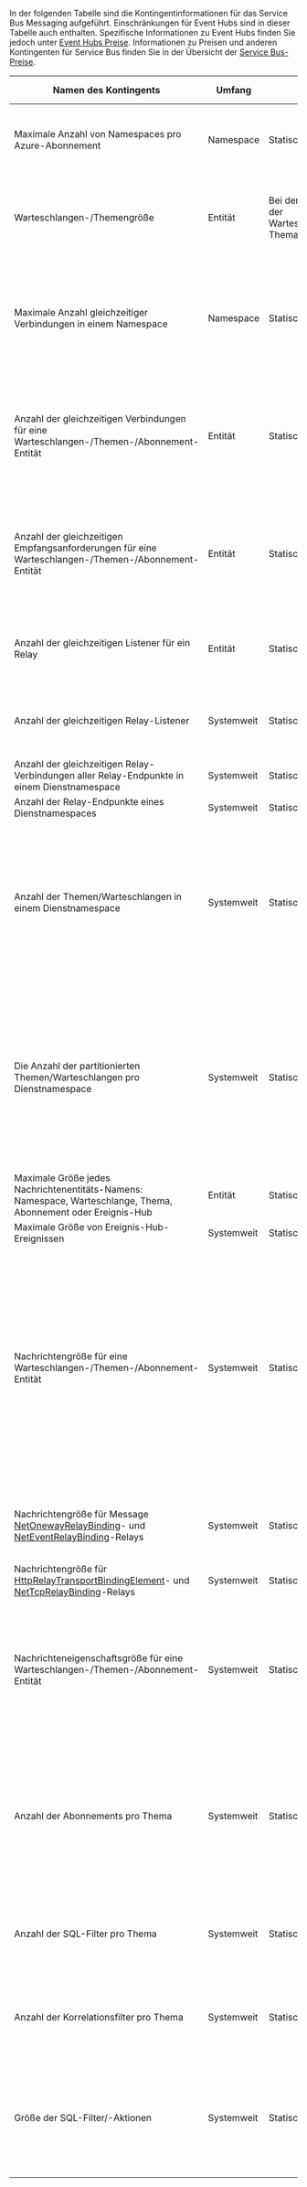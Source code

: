 In der folgenden Tabelle sind die Kontingentinformationen für das Service Bus Messaging aufgeführt. Einschränkungen für Event Hubs sind in dieser Tabelle auch enthalten. Spezifische Informationen zu Event Hubs finden Sie jedoch unter [Event Hubs Preise](http://azure.microsoft.com/pricing/details/event-hubs/). Informationen zu Preisen und anderen Kontingenten für Service Bus finden Sie in der Übersicht der [Service Bus-Preise](http://azure.microsoft.com/pricing/details/service-bus/).

|Namen des Kontingents|Umfang|Typ|Verhalten beim Überschreiten|Wert|
|---|---|---|---|---|
| Maximale Anzahl von Namespaces pro Azure-Abonnement|Namespace|Statisch|Nachfolgende Anforderungen für zusätzliche Namespaces werden vom Azure-Verwaltungsportal abgelehnt.|100|
|Warteschlangen-/Themengröße|Entität|Bei der Erstellung der Warteschlange/des Themas definiert.|Eingehende Nachrichten werden abgelehnt und vom aufrufenden Code wird eine Ausnahme empfangen.|1,2,3,4 oder 5 GB.<br /><br />Wenn die [Partitionierung](https://msdn.microsoft.com/library/dn520246.aspx) aktiviert ist, beträgt die maximale Warteschlangen-/Themengröße 80 GB.|
|Maximale Anzahl gleichzeitiger Verbindungen in einem Namespace|Namespace|Statisch|Nachfolgende Anforderungen für zusätzliche Verbindungen werden abgelehnt, und vom aufrufenden Code wird eine Ausnahme empfangen. REST-Vorgänge werden nicht zu den gleichzeitigen TCP-Verbindungen hinzugezählt.|NetMessaging: 1.000<br /><br />AMQP: 5.000|
|Anzahl der gleichzeitigen Verbindungen für eine Warteschlangen-/Themen-/Abonnement-Entität|Entität|Statisch|Nachfolgende Anforderungen für zusätzliche Verbindungen werden abgelehnt, und vom aufrufenden Code wird eine Ausnahme empfangen. REST-Vorgänge werden nicht zu den gleichzeitigen TCP-Verbindungen hinzugezählt.|Eingeschränkt durch den Grenzwert der gleichzeitigen Verbindungen pro Namespace.|
|Anzahl der gleichzeitigen Empfangsanforderungen für eine Warteschlangen-/Themen-/Abonnement-Entität|Entität|Statisch|Nachfolgende Empfangsanforderungen werden abgelehnt, und vom aufrufenden Code wird eine Ausnahme empfangen. Dieses Kontingent gilt für alle gleichzeitigen Empfangsvorgänge über alle Abonnements eines Themas hinweg.|5.000|
|Anzahl der gleichzeitigen Listener für ein Relay|Entität|Statisch|Nachfolgende Anforderungen für zusätzliche Verbindungen werden abgelehnt, und vom aufrufenden Code wird eine Ausnahme empfangen.|25|
|Anzahl der gleichzeitigen Relay-Listener|Systemweit|Statisch|Nachfolgende Anforderungen für zusätzliche Verbindungen werden abgelehnt, und vom aufrufenden Code wird eine Ausnahme empfangen.|2\.000|
|Anzahl der gleichzeitigen Relay-Verbindungen aller Relay-Endpunkte in einem Dienstnamespace|Systemweit|Statisch|-|5.000|
|Anzahl der Relay-Endpunkte eines Dienstnamespaces|Systemweit|Statisch|-|10.000|
|Anzahl der Themen/Warteschlangen in einem Dienstnamespace|Systemweit|Statisch|Nachfolgende Anforderungen für die Erstellung eines neuen Themas oder einer neuen Warteschlange im Dienstnamespace werden abgelehnt. Daher wird bei der Konfiguration über das Verwaltungsportal eine Fehlermeldung generiert. Bei einem Aufruf aus dem Verwaltungs-API wird vom aufrufenden Code eine Ausnahme empfangen.|10.000<br /><br />Die Gesamtanzahl der Themen und Warteschlangen in einem Dienstnamespace muss kleiner gleich 10.000 betragen.|
|Die Anzahl der partitionierten Themen/Warteschlangen pro Dienstnamespace|Systemweit|Statisch|Nachfolgende Anforderungen für die Erstellung eines neuen partitionierten Themas oder einer neuen partitionierten Warteschlange im Dienstnamespace werden abgelehnt. Daher wird bei der Konfiguration über das Verwaltungsportal eine Fehlermeldung generiert. Bei einem Aufruf aus dem Verwaltungs-API wird vom aufrufenden Code eine **QuotaExceededException**-Ausnahme empfangen.|100<br /><br />Alle partitionierten Warteschlangen oder Themen werden dem Kontingent von 10.000 Entitäten pro Namespace zugerechnet.|
|Maximale Größe jedes Nachrichtenentitäts-Namens: Namespace, Warteschlange, Thema, Abonnement oder Ereignis-Hub|Entität|Statisch|-|50 Zeichen|
|Maximale Größe von Ereignis-Hub-Ereignissen|Systemweit|Statisch|-|256 KB|
|Nachrichtengröße für eine Warteschlangen-/Themen-/Abonnement-Entität|Systemweit|Statisch|Eingehende Nachrichten, die diese Kontingente überschreiten, werden abgelehnt und eine Ausnahme wird vom aufrufenden Code empfangen.|Maximale Nachrichtengröße: 256 KB. <br /><br />**Hinweis** Aus Gründen der Systemauslastung beträgt diese Begrenzung normalerweise etwas weniger als 256 KB.<br /><br />Maximale Headergröße: 64 KB<br /><br />Maximale Anzahl der Headereigenschaften im Eigenschaftenbehälter: **MaxValue**<br /><br />Maximale Größe der Eigenschaft im Eigenschaftenbehälter: Keine explizite Beschränkung. Beschränkung durch die maximale Headergröße.|
|Nachrichtengröße für Message [NetOnewayRelayBinding](https://msdn.microsoft.com/library/microsoft.servicebus.netonewayrelaybinding.aspx)- und [NetEventRelayBinding](https://msdn.microsoft.com/library/microsoft.servicebus.neteventrelaybinding.aspx)-Relays|Systemweit|Statisch|Eingehende Nachrichten, die dieses Kontingent überschreiten, werden abgelehnt und vom aufrufenden Code wird eine Ausnahme empfangen.|64 KB
|Nachrichtengröße für [HttpRelayTransportBindingElement](https://msdn.microsoft.com/library/microsoft.servicebus.httprelaytransportbindingelement.aspx)- und [NetTcpRelayBinding](https://msdn.microsoft.com/library/microsoft.servicebus.nettcprelaybinding.aspx)-Relays|Systemweit|Statisch|-|Unbegrenzt|
|Nachrichteneigenschaftsgröße für eine Warteschlangen-/Themen-/Abonnement-Entität|Systemweit|Statisch|Eine **SerializationException**-Ausnahme wird generiert.|Die maximale Nachrichteneigenschaftsgröße für jede Eigenschaft beträgt 32 K. Die kumulative Größe aller Eigenschaften darf 64 K nicht überschreiten. Dies gilt für den kompletten Header der [BrokeredMessage](https://msdn.microsoft.com/library/microsoft.servicebus.messaging.brokeredmessage.aspx), der sowohl über Benutzer- als auch über Systemeigenschaften verfügt (z. B. [SequenceNumber](https://msdn.microsoft.com/library/microsoft.servicebus.messaging.brokeredmessage.sequencenumber.aspx), [Label](https://msdn.microsoft.com/library/microsoft.servicebus.messaging.brokeredmessage.label.aspx), [MessageId](https://msdn.microsoft.com/library/microsoft.servicebus.messaging.brokeredmessage.messageid.aspx) usw.|
|Anzahl der Abonnements pro Thema|Systemweit|Statisch|Nachfolgende Aufforderungen für die Erstellung zusätzlicher Abonnements für das Thema werden abgelehnt. Daher wird bei der Konfiguration über das Verwaltungsportal eine Fehlermeldung angezeigt. Bei einem Aufruf aus dem Verwaltungs-API wird vom aufrufenden Code eine Ausnahme empfangen.|2.000|
|Anzahl der SQL-Filter pro Thema|Systemweit|Statisch|Nachfolgende Anforderungen für die Erstellung zusätzlicher Filter für das Thema werden abgelehnt, und vom aufrufenden Code wird eine Ausnahme empfangen.|2.000|
|Anzahl der Korrelationsfilter pro Thema|Systemweit|Statisch|Nachfolgende Anforderungen für die Erstellung zusätzlicher Filter für das Thema werden abgelehnt, und vom aufrufenden Code wird eine Ausnahme empfangen.|100.000|
|Größe der SQL-Filter/-Aktionen|Systemweit|Statisch|Nachfolgende Anforderungen für die Erstellung zusätzlicher Filter werden abgelehnt, und vom aufrufenden Code wird eine Ausnahme empfangen.|Maximale Länge der Bedingungszeichenfolge für Filter: 1.024 (1 K).<br /><br />Maximale Länge der Zeichenfolge für Regelaktionen: 1.024 (1 K).<br /><br />Maximale Anzahl der Ausdrücke pro Regelaktion: 32.|

<!----HONumber=July15_HO4-->